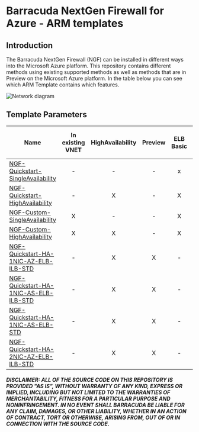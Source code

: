# Barracuda NextGen Firewall for Azure - ARM templates

## Introduction

The Barracuda NextGen Firewall (NGF) can be installed in different ways into the Microsoft Azure platform. This repository contains different methods using existing supported methods as well as methods that are in Preview on the Microsoft Azure platform. In the table below you can see which ARM Template contains which features.

![Network diagram](https://raw.githubusercontent.com/jvhoof/ngf-azure-templates/master/NGF-Quickstart-HA-1NIC-AZ-ELB-ILB-STD/images/ngf-ha-1nic-elb-ilb.png)

## Template Parameters
| Name | In existing VNET | HighAvailability | Preview | ELB Basic | ELB Standard | ILB with HA Ports | Availability Zones | 1 NIC | 2 NIC
|---|:---:|:---:|:---:|:---:|:---:|:---:|:---:|:---:|:---:
| [NGF-Quickstart-SingleAvailability](https://github.com/jvhoof/ngf-azure-templates/tree/master/NGF-Quickstart-SingleAvailability) | - | - | - | x | - | - | - | - | X 
| [NGF-Quickstart-HighAvailability](https://github.com/jvhoof/ngf-azure-templates/tree/master/NGF-Quickstart-HighAvailability) | - | X | - | X | - | - | - | - | X 
| [NGF-Custom-SingleAvailability](https://github.com/jvhoof/ngf-azure-templates/tree/master/NGF-Custom-SingleAvailability) | X | - | - | X | - | - | - | - | X 
| [NGF-Custom-HighAvailability](https://github.com/jvhoof/ngf-azure-templates/tree/master/NGF-Custom-HighAvailability) | X | X | - | X | - | - | - | - | X 
| [NGF-Quickstart-HA-1NIC-AZ-ELB-ILB-STD](https://github.com/jvhoof/ngf-azure-templates/tree/master/NGF-Quickstart-HA-1NIC-AZ-ELB-ILB-STD) | - | X | X | - | X | X | X | X | - 
| [NGF-Quickstart-HA-1NIC-AS-ELB-ILB-STD](https://github.com/jvhoof/ngf-azure-templates/tree/master/NGF-Quickstart-HA-1NIC-AS-ELB-ILB-STD) | - | X | X | - | X | X | - | X | - 
| [NGF-Quickstart-HA-1NIC-AS-ELB-STD](https://github.com/jvhoof/ngf-azure-templates/tree/master/NGF-Quickstart-HA-1NIC-AS-ELB-STD) | - | X | X | - | X | - | - | X | - 
| [NGF-Quickstart-HA-2NIC-AZ-ELB-ILB-STD](https://github.com/jvhoof/ngf-azure-templates/tree/master/NGF-Quickstart-HA-2NIC-AZ-ELB-ILB-STD) | - | X | X | - | X | X | X | - | X 

##### DISCLAIMER: ALL OF THE SOURCE CODE ON THIS REPOSITORY IS PROVIDED "AS IS", WITHOUT WARRANTY OF ANY KIND, EXPRESS OR IMPLIED, INCLUDING BUT NOT LIMITED TO THE WARRANTIES OF MERCHANTABILITY, FITNESS FOR A PARTICULAR PURPOSE AND NONINFRINGEMENT. IN NO EVENT SHALL BARRACUDA BE LIABLE FOR ANY CLAIM, DAMAGES, OR OTHER LIABILITY, WHETHER IN AN ACTION OF CONTRACT, TORT OR OTHERWISE, ARISING FROM, OUT OF OR IN CONNECTION WITH THE SOURCE CODE. #####
